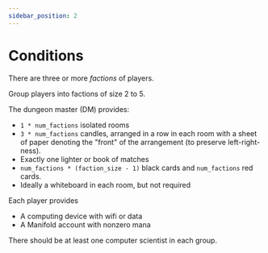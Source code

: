 ```yaml
---
sidebar_position: 2
---
```

# Conditions

There are three or more _factions_ of players. 

Group players into factions of size 2 to 5. 

The dungeon master (DM) provides: 
- `1 * num_factions` isolated rooms
- `3 * num_factions` candles, arranged in a row in each room with a sheet of paper denoting the "front" of the arrangement (to preserve left-right-ness).
- Exactly one lighter or book of matches
- `num_factions * (faction_size - 1)` black cards and `num_factions` red cards.
- Ideally a whiteboard in each room, but not required 

Each player provides 
- A computing device with wifi or data
- A Manifold account with nonzero mana

There should be at least one computer scientist in each group. 
